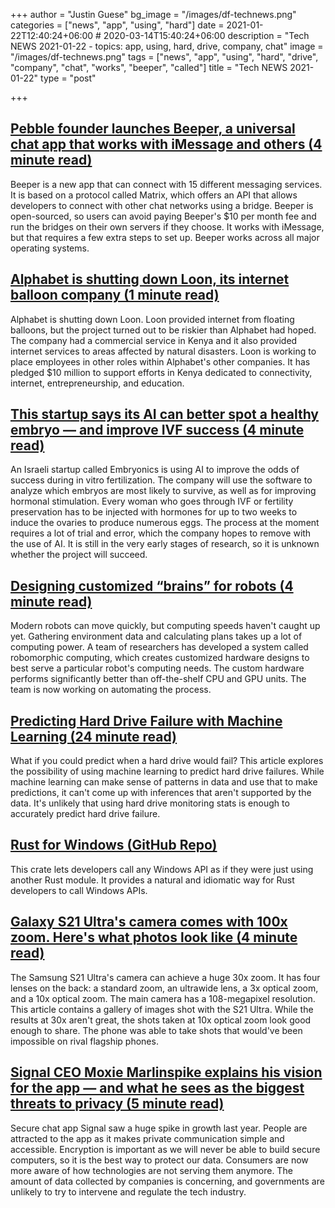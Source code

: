 +++
author = "Justin Guese"
bg_image = "/images/df-technews.png"
categories = ["news", "app", "using", "hard"]
date = 2021-01-22T12:40:24+06:00 # 2020-03-14T15:40:24+06:00
description = "Tech NEWS 2021-01-22 - topics: app, using, hard, drive, company, chat"
image = "/images/df-technews.png"
tags = ["news", "app", "using", "hard", "drive", "company", "chat", "works", "beeper", "called"]
title = "Tech NEWS 2021-01-22"
type = "post"

+++

## [Pebble founder launches Beeper, a universal chat app that works with iMessage and others (4 minute read)](https://techcrunch.com/2021/01/21/pebble-founder-launches-beeper-a-universal-chat-app-that-works-with-imessage-and-others//1/0100017729c72a0c-6edb3c0b-c8f7-49da-85ba-4359241772a3-000000/QvTAy78Rwv1Vw-dtsIHIp49GjrUYgMbedtvL25hH9xo=177)

Beeper is a new app that can connect with 15 different messaging services. It is based on a protocol called Matrix, which offers an API that allows developers to connect with other chat networks using a bridge. Beeper is open-sourced, so users can avoid paying Beeper's $10 per month fee and run the bridges on their own servers if they choose. It works with iMessage, but that requires a few extra steps to set up. Beeper works across all major operating systems.

## [Alphabet is shutting down Loon, its internet balloon company (1 minute read)](https://www.theverge.com/2021/1/21/22243484/alphabet-google-shutting-down-loon-internet-balloon-company-x?scrolla=5eb6d68b7fedc32c19ef33b4/1/0100017729c72a0c-6edb3c0b-c8f7-49da-85ba-4359241772a3-000000/p4C7x54JWZT7IWXFzWa7PZEY-9ex7NCFDTs7hASQKzU=177)

Alphabet is shutting down Loon. Loon provided internet from floating balloons, but the project turned out to be riskier than Alphabet had hoped. The company had a commercial service in Kenya and it also provided internet services to areas affected by natural disasters. Loon is working to place employees in other roles within Alphabet's other companies. It has pledged $10 million to support efforts in Kenya dedicated to connectivity, internet, entrepreneurship, and education.

## [This startup says its AI can better spot a healthy embryo — and improve IVF success (4 minute read)](https://techcrunch.com/2021/01/20/this-startup-says-its-ai-can-better-spot-a-healthy-embryo-and-improve-ivf-success//1/0100017729c72a0c-6edb3c0b-c8f7-49da-85ba-4359241772a3-000000/ISm3TEVgLw5OVny1vhtqEn6AFaz8LfYYvZbKjQoqy6E=177)

An Israeli startup called Embryonics is using AI to improve the odds of success during in vitro fertilization. The company will use the software to analyze which embryos are most likely to survive, as well as for improving hormonal stimulation. Every woman who goes through IVF or fertility preservation has to be injected with hormones for up to two weeks to induce the ovaries to produce numerous eggs. The process at the moment requires a lot of trial and error, which the company hopes to remove with the use of AI. It is still in the very early stages of research, so it is unknown whether the project will succeed.

## [Designing customized “brains” for robots (4 minute read)](https://news.mit.edu/2021/robot-customized-hardware-0121/1/0100017729c72a0c-6edb3c0b-c8f7-49da-85ba-4359241772a3-000000/1GQHzZfyz9L4z5JLSNWJzQVnfilAW88KneyqsNoTh_E=177)

Modern robots can move quickly, but computing speeds haven't caught up yet. Gathering environment data and calculating plans takes up a lot of computing power. A team of researchers has developed a system called robomorphic computing, which creates customized hardware designs to best serve a particular robot's computing needs. The custom hardware performs significantly better than off-the-shelf CPU and GPU units. The team is now working on automating the process.

## [Predicting Hard Drive Failure with Machine Learning (24 minute read)](https://datto.engineering/post/predicting-hard-drive-failure-with-machine-learning/1/0100017729c72a0c-6edb3c0b-c8f7-49da-85ba-4359241772a3-000000/yflm7LN0Nh1qVHVzLLczQTnO1rlK8Mbh35pMJMxNdg0=177)

What if you could predict when a hard drive would fail? This article explores the possibility of using machine learning to predict hard drive failures. While machine learning can make sense of patterns in data and use that to make predictions, it can't come up with inferences that aren't supported by the data. It's unlikely that using hard drive monitoring stats is enough to accurately predict hard drive failure.

## [Rust for Windows (GitHub Repo)](https://github.com/microsoft/windows-rs/1/0100017729c72a0c-6edb3c0b-c8f7-49da-85ba-4359241772a3-000000/w3BQBN6saUM3DxR9oaMAu603PC9isivvGl5PNrjm0-s=177)

This crate lets developers call any Windows API as if they were just using another Rust module. It provides a natural and idiomatic way for Rust developers to call Windows APIs.

## [Galaxy S21 Ultra's camera comes with 100x zoom. Here's what photos look like (4 minute read)](https://www.cnet.com/news/galaxy-s21-ultras-camera-comes-with-100x-zoom-heres-what-photos-look-like//1/0100017729c72a0c-6edb3c0b-c8f7-49da-85ba-4359241772a3-000000/IaJ1lnG7aHxK1gcC1CxJo6XIgtd533mcPBsYhJPgnAE=177)

The Samsung S21 Ultra's camera can achieve a huge 30x zoom. It has four lenses on the back: a standard zoom, an ultrawide lens, a 3x optical zoom, and a 10x optical zoom. The main camera has a 108-megapixel resolution. This article contains a gallery of images shot with the S21 Ultra. While the results at 30x aren't great, the shots taken at 10x optical zoom look good enough to share. The phone was able to take shots that would've been impossible on rival flagship phones.

## [Signal CEO Moxie Marlinspike explains his vision for the app — and what he sees as the biggest threats to privacy (5 minute read)](https://www.businessinsider.com/qa-signal-ceo-moxie-marlinspike-on-the-future-of-privacy-2021-1/1/0100017729c72a0c-6edb3c0b-c8f7-49da-85ba-4359241772a3-000000/74ZTlmZwrNO4Bc93G_6-O6xUvEXTfFGPqZDF87j4uwA=177)

Secure chat app Signal saw a huge spike in growth last year. People are attracted to the app as it makes private communication simple and accessible. Encryption is important as we will never be able to build secure computers, so it is the best way to protect our data. Consumers are now more aware of how technologies are not serving them anymore. The amount of data collected by companies is concerning, and governments are unlikely to try to intervene and regulate the tech industry.

